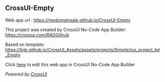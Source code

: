 ## CrossUI-Empty
Web app url : https://medomainsale.github.io/CrossUI-Empty

This project was created by CrossUI No-Code App Builder: https://crossui.com/RADGithub

Based on template: https://linb.github.io/CrossUI_Assets/assets/projects/Simple/xui_project_tpl_Empty

Click [here](https://crossui.com/RADGithub/#!from=github&owner=medomainsale&repo=CrossUI-Empty) to edit this web app in CrossUI No-Code App Builder

<i>Powered by [CrossUI](https://crossui.com)</i>
